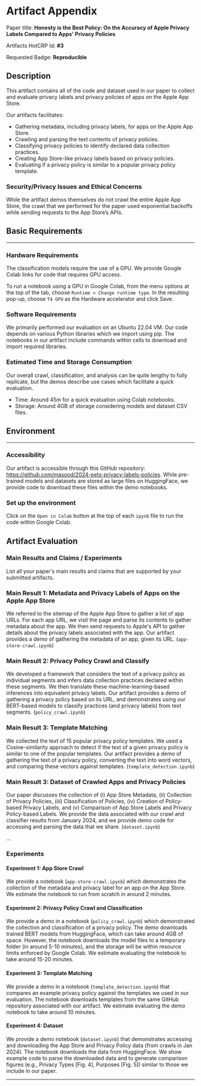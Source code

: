 # Artifact Appendix

Paper title: **Honesty is the Best Policy: On the Accuracy of Apple Privacy Labels Compared to Apps' Privacy Policies**

Artifacts HotCRP Id: **#3**

Requested Badge: **Reproducible**

## Description

This artifact contains all of the code and dataset used in our paper to collect and evaluate privacy labels and privacy policies of apps on the Apple App Store.

Our artifacts facilitates:

- Gathering metadata, including privacy labels, for apps on the Apple App Store.
- Crawling and parsing the text contents of privacy policies.
- Classifying privacy policies to identify declared data collection practices.
- Creating App Store-like privacy labels based on privacy policies.
- Evaluating if a privacy policy is similar to a popular privacy policy template.

### Security/Privacy Issues and Ethical Concerns

While the artifact demos themselves do not crawl the entire Apple App Store, the crawl that we performed for the paper used exponential backoffs while sending requests to the App Store’s APIs.  

## Basic Requirements

---

### Hardware Requirements

The classification models require the use of a GPU. We provide Google Colab links for code that requires GPU access.

To run a notebook using a GPU in Google Colab, from the menu options at the top of the tab, choose `Runtime > Change runtime type`. In the resulting pop-up, choose `T4 GPU`  as the Hardware accelerator and click Save.

### Software Requirements

We primarily performed our evaluation on an Ubuntu 22.04 VM. Our code depends on various Python libraries which we import using pip. The notebooks in our artifact include commands within cells to download and import required libraries.

### Estimated Time and Storage Consumption

Our overall crawl, classification, and analysis can be quite lengthy to fully replicate, but the demos describe use cases which facilitate a quick evaluation.

- Time: Around 45m for a quick evaluation using Colab notebooks.
- Storage: Around 4GB of storage considering models and dataset CSV files.

## Environment

---

### Accessibility

Our artifact is accessible through this GitHub repository: https://github.com/masood/2024-pets-privacy-labels-policies.
While pre-trained models and datasets are stored as large files on HuggingFace, we provide code to download these files within the demo notebooks.

### Set up the environment
Click on the `Open in Colab` button at the top of each `ipynb` file to run the code within Google Colab.

## Artifact Evaluation

### Main Results and Claims / Experiments

List all your paper's main results and claims that are supported by your submitted artifacts.

### Main Result 1: Metadata and Privacy Labels of Apps on the Apple App Store

We referred to the sitemap of the Apple App Store to gather a list of app URLs.
For each app URL, we visit the page and parse its contents to gather metadata about the app.
We then send requests to Apple's API to gather details about the privacy labels associated with the app.
Our artifact provides a demo of gathering the metadata of an app, given its URL. (`app-store-crawl.ipynb`)

### Main Result 2: Privacy Policy Crawl and Classify

We developed a framework that considers the text of a privacy policy as individual segments and infers data collection practices declared within these segments.
We then translate these machine-learning-based inferences into equivalent privacy labels.
Our artifact provides a demo of gathering a privacy policy based on its URL, and demonstrates using our BERT-based models to classify practices (and privacy labels) from text segments. (`policy_crawl.ipynb`) 

### Main Result 3: Template Matching

We collected the text of 15 popular privacy policy templates.
We used a Cosine-similarity approach to detect if the text of a given privacy policy is similar to one of the popular templates.
Our artifact provides a demo of gathering the text of a privacy policy, converting the text into word vectors, and comparing these vectors against templates. (`template_detection.ipynb`)

### Main Result 3: Dataset of Crawled Apps and Privacy Policies

Our paper discusses the collection of (i) App Store Metadata, (ii) Collection of Privacy Policies, (iii) Classification of Policies, (iv) Creation of Policy-based Privacy Labels, and (v) Comparison of App Store Labels and Privacy Policy-based Labels.
We provide the data associated with our crawl and classifier results from January 2024, and we provide demo code for accessing and parsing the data that we share. (`dataset.ipynb`)

...

### Experiments

#### Experiment 1: App Store Crawl

We provide a notebook (`app-store-crawl.ipynb`) which demonstrates the collection of the metadata and privacy label for an app on the App Store.
We estimate the notebook to run from scratch in around 2 minutes.

#### Experiment 2: Privacy Policy Crawl and Classification

We provide a demo in a notebook (`policy_crawl.ipynb`) which demonstrated the collection and classification of a privacy policy.
The demo downloads trained BERT models from HuggingFace, which can take around 4GB of space. However, the notebook downloads the model files to a temporary folder (in around 5-10 minutes), and the storage will be within resource limits enforced by Google Colab.
We estimate evaluating the notebook to take around 15-20 minutes.

#### Experiment 3: Template Matching

We provide a demo in a notebook (`template_detection.ipynb`) that compares an example privacy policy against the templates we used in our evaluation.
The notebook downloads templates from the same GitHub repository associated with our artifact.
We estimate evaluating the demo notebook to take around 10 minutes.

#### Experiment 4: Dataset

We provide a demo notebook (`dataset.ipynb`) that demonstrates accessing and downloading the App Store and Privacy Policy data (from crawls in Jan 2024).
The notebook downloads the data from HuggingFace.
We show example code to parse the downloaded data and to generate comparison figures (e.g., Privacy Types [Fig. 4], Purposes [Fig. 5]) similar to those we include in our paper.

---